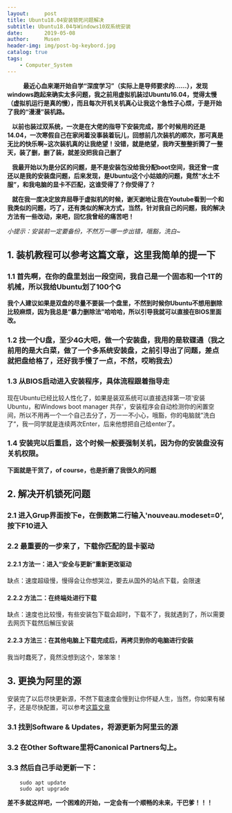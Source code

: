 ```yaml
---
layout:     post
title: Ubuntu18.04安装锁死问题解决
subtitle: Ubuntu18.04与Windows10双系统安装
date:       2019-05-08
author:     Musen
header-img: img/post-bg-keybord.jpg
catalog: true
tags:
    - Computer_System
---
```

&ensp; 
&emsp; 
&nbsp;
**最近心血来潮开始自学“深度学习”（实际上是导师要求的......），发现windows跑起来确实太多问题，我之前用虚拟机装过Ubuntu16.04，觉得太慢（虚拟机运行是真的慢），而且每次开机关机真心让我这个急性子心烦，于是开始了我的“漫漫”装机路。**

&ensp;
**以前也装过双系统，一次是在大佬的指导下安装完成，那个时候用的还是14.04，一次寒假自己在家闲着没事装着玩儿，回想前几次装机的顺次，那可真是无比的快乐啊~这次装机真的让我绝望！没错，就是绝望，我昨天整整折腾了一整天，装了删，删了装，就差没把我自己删了**

&ensp;
**我最开始以为是分区的问题，是不是安装包没给我分配boot空间，我还曾一度还以是我的安装盘问题，后来发现，是Ubuntu这个小姑娘的问题，竟然“水土不服”，和我电脑的显卡不匹配，这谁受得了？你受得了？**

&ensp;
**就在我一度决定放弃屈辱于虚拟机的时候，谢天谢地让我在Youtube看到一个和我类似的问题，巧了，还有类似的解决方式，当然，针对我自己的问题，我的解决方法有一些改动，来吧，回忆我曾经的痛苦吧！**

*小提示：安装前一定要备份，不然万一哪一步出错，哦豁，洗白~*

## 1. 装机教程可以参考这篇文章，这里我简单的提一下
### 1.1 首先啊，在你的盘里划出一段空间，我自己是一个固态和一个1T的机械，所以我给Ubuntu划了100个G
**我个人建议如果是双盘的尽量不要装一个盘里，不然到时候你Ubuntu不想用删除比较麻烦，因为我总是“暴力删除法”哈哈哈，所以引导我就可以直接在BIOS里面改。**
### 1.2 找一个U盘，至少4G大吧，做一个安装盘，我用的是软碟通（我之前用的是大白菜，做了一个多系统安装盘，之前引导出了问题，差点就把盘给格了，还好我手慢了一点，不然，哎哟我去）
### 1.3 从BIOS启动进入安装程序，具体流程跟着指导走
现在Ubuntu已经比较人性化了，如果是装双系统可以直接选择第一项'安装Ubuntu，和Windows boot manager 共存'，安装程序会自动检测你的闲置空间，所以不用再一个一个自己去分了，万一一不小心，哦豁，你的电脑就”洗白了“，我一同学就是连续两次Enter，后来他想把自己给enter了。
### 1.4 安装完以后重启，这个时候一般要强制关机，因为你的安装盘没有关机权限。

**下面就是干货了，of course，也是折磨了我很久的问题**

## 2. 解决开机锁死问题
### 2.1 进入Grup界面按下e，在倒数第二行输入'nouveau.modeset=0',按下F10进入
### 2.2 最重要的一步来了，下载你匹配的显卡驱动
#### 2.2.1 方法一：进入“安全与更新”重新更改驱动
缺点：速度超级慢，慢得会让你想哭泣，要去从国外的站点下载，会限速
#### 2.2.2 方法二：在终端处进行下载
缺点：速度也比较慢，有些安装包下载会超时，下载不了，我就遇到了，所以需要去网页下载然后解压安装
#### 2.2.3 方法三：在其他电脑上下载完成后，再拷贝到你的电脑进行安装
我当时蠢死了，竟然没想到这个，笨笨笨！

## 3. 更换为阿里的源
安装完了以后尽快更新源，不然下载速度会慢到让你怀疑人生，当然，你如果有梯子，还是尽快配置，可以参考[这篇文章](https://blog.csdn.net/weixin_37747104/article/details/82911803)
### 3.1 找到Software & Updates，将源更新为阿里云的源
### 3.2 在Other Software里将Canonical Partners勾上。 
### 3.3 然后自己手动更新一下：
        sudo apt update
        sudo apt upgrade

**差不多就这样吧，一个困难的开始，一定会有一个顺畅的未来，干巴爹！！！**



